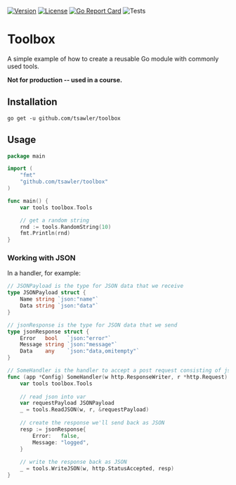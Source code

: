 [![Version](https://img.shields.io/badge/goversion-1.18.x-blue.svg)](https://golang.org)
[![License](http://img.shields.io/badge/license-mit-blue.svg?style=flat-square)](https://raw.githubusercontent.com/tsawler/goblender/master/LICENSE)
[![Go Report Card](https://goreportcard.com/badge/github.com/tsawler/toolbox)](https://goreportcard.com/report/github.com/tsawler/toolbox)
![Tests](https://github.com/tsawler/toolbox/actions/workflows/tests.yml/badge.svg)

# Toolbox

A simple example of how to create a reusable Go module with commonly used tools.

**Not for production -- used in a course.**

## Installation

`go get -u github.com/tsawler/toolbox`

## Usage

~~~go
package main

import (
	"fmt"
	"github.com/tsawler/toolbox"
)

func main() {
	var tools toolbox.Tools

	// get a random string
	rnd := tools.RandomString(10)
	fmt.Println(rnd)
}
~~~

### Working with JSON

In a handler, for example:

~~~Go
// JSONPayload is the type for JSON data that we receive
type JSONPayload struct {
    Name string `json:"name"`
    Data string `json:"data"`
}

// jsonResponse is the type for JSON data that we send
type jsonResponse struct {
    Error   bool   `json:"error"`
    Message string `json:"message"`
    Data    any    `json:"data,omitempty"`
}

// SomeHandler is the handler to accept a post request consisting of json payload
func (app *Config) SomeHandler(w http.ResponseWriter, r *http.Request) {
    var tools toolbox.Tools
    
    // read json into var
    var requestPayload JSONPayload
    _ = tools.ReadJSON(w, r, &requestPayload)
    
    // create the response we'll send back as JSON
    resp := jsonResponse{
        Error:   false,
        Message: "logged",
    }
    
    // write the response back as JSON
    _ = tools.WriteJSON(w, http.StatusAccepted, resp)
}
~~~